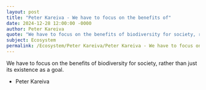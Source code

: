 ```yaml
---
layout: post
title: "Peter Kareiva - We have to focus on the benefits of"
date: 2024-12-28 12:00:00 -0000
author: Peter Kareiva
quote: "We have to focus on the benefits of biodiversity for society, rather than just its existence as a goal."
subject: Ecosystem
permalink: /Ecosystem/Peter Kareiva/Peter Kareiva - We have to focus on the benefits of
---
```


We have to focus on the benefits of biodiversity for society, rather than just its existence as a goal.

- Peter Kareiva
